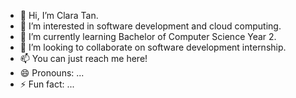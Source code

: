 - 👋 Hi, I’m Clara Tan.
- 👀 I’m interested in software development and cloud computing.
- 🌱 I’m currently learning Bachelor of Computer Science Year 2.
- 💞️ I’m looking to collaborate on software development internship.
- 📫 You can just reach me here! 
- 😄 Pronouns: ...
- ⚡ Fun fact: ...

<!---
Claratxy/Claratxy is a ✨ special ✨ repository because its `README.md` (this file) appears on your GitHub profile.
You can click the Preview link to take a look at your changes.
--->
